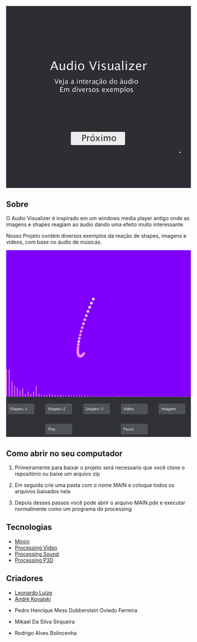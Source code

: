 
<img src="./images/audioVisualizerImage.jpg" />

<h2>Sobre</h2>

<p>O Audio Visualizer é inspirado em um windows media player antigo onde as imagens e shapes reagiam ao áudio dando uma efeito muito interessante.</p>
<p>Nosso Projeto contém diversos exemplos da reação de shapes, imagens e videos, com base no áudio de músicas.</p>

<img src="./images/menu.jpg" />

<h2>Como abrir no seu computador</h2>
<ol>
  <li>
    <p>Primeiramente para baixar o projeto será necessario que você clone o repositório ou baixe um arquivo zip</p>
  </li>
  <li>
    <p>Em seguida crie uma pasta com o nome MAIN e coloque todos os arquivos baixados nela</p>
  </li>
  <li>
    <p>Depois desses passos você pode abrir o arquivo MAIN.pde e executar normalmente como um programa do processing</p>
  </li>
</ol>

<h2>Tecnologias</h2>

<ul>
  <li>
    <a target="_new" href="http://code.compartmental.net/tools/minim/">Minim</a>
  </li>
  <li>
    <a target="_new" href="https://processing.org/reference/libraries/video/index.html">Processing Video</a>
  </li>
  <li>
    <a target="_new" href="https://processing.org/reference/libraries/sound/">Processing Sound</a>
  </li>
  <li>
    <a target="_new" href="https://processing.org/tutorials/p3d/">Processing P3D</a>
  </li>
</ul>

<h2>Criadores</h2>

<ul>
  <li>
    <a target="_new" href="https://github.com/LeonardoLuize">Leonardo Luize</a>
  </li>
  <li>
    <a target="_new" href="https://github.com/Kovalski-rgb">André Kovalski</a>
  </li>
  <li>
    <p>Pedro Henrique Mess Dubberstein Oviedo Ferreira</p>
  </li>
  <li>
    <p>Mikael Da Silva Sirqueira</p>
  </li>
  <li>
    <p>Rodrigo Alves Bolincenha</p>
  </li>
</ul>
